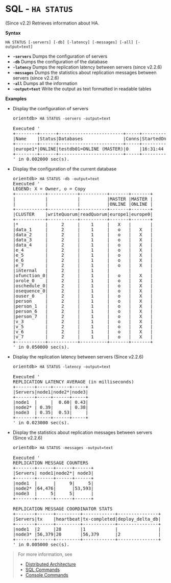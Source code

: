 
# SQL - `HA STATUS`

(Since v2.2) Retrieves information about HA.

**Syntax**

```
HA STATUS [-servers] [-db] [-latency] [-messages] [-all] [-output=text]
```

- **`-servers`** Dumps the configuration of servers
- **`-db`** Dumps the configuration of the database
- **`-latency`** Dumps the replication latency between servers (since v2.2.6)
- **`-messages`** Dumps the statistics about replication messages between servers (since v2.2.6)
- **`-all`** Dumps all the information
- **`-output=text`** Write the output as text formatted in readable tables


**Examples**

- Display the configuration of servers

  <pre>
  orientdb> <code class='lang-sql userinput'>HA STATUS -servers -output=text</code>

  Executed '
  +--------+------+------------------------+-----+---------+----------------+----------------+-----------------------+
  |Name    |Status|Databases               |Conns|StartedOn|Binary          |HTTP            |UsedMemory             |
  +--------+------+------------------------+-----+---------+----------------+----------------+-----------------------+
  |europe1*|ONLINE|testdb01=ONLINE (MASTER)|0    |16:31:44 |192.168.1.5:2425|192.168.1.5:2481|183.06MB/3.56GB (5.03%)|
  +--------+------+------------------------+-----+---------+----------------+----------------+-----------------------+
  ' in 0.002000 sec(s).
  </pre>

- Display the configuration of the current database

  <pre>
  orientdb> <code class='lang-sql userinput'>HA STATUS -db -output=text</code>
  Executed '
  LEGEND: X = Owner, o = Copy
  +-----------+-----------+----------+-------+-------+
  |           |           |          |MASTER |MASTER |
  |           |           |          |ONLINE |ONLINE |
  +-----------+-----------+----------+-------+-------+
  |CLUSTER    |writeQuorum|readQuorum|europe1|europe0|
  +-----------+-----------+----------+-------+-------+
  |*          |     2     |    1     |   X   |       |
  |data_1     |     2     |    1     |   o   |   X   |
  |data_2     |     2     |    1     |   o   |   X   |
  |data_3     |     2     |    1     |   o   |   X   |
  |data_4     |     2     |    1     |   o   |   X   |
  |e_4        |     2     |    1     |   o   |   X   |
  |e_5        |     2     |    1     |   o   |   X   |
  |e_6        |     2     |    1     |   o   |   X   |
  |e_7        |     2     |    1     |   o   |   X   |
  |internal   |     2     |    1     |       |       |
  |ofunction_0|     2     |    1     |   o   |   X   |
  |orole_0    |     2     |    1     |   o   |   X   |
  |oschedule_0|     2     |    1     |   o   |   X   |
  |osequence_0|     2     |    1     |   o   |   X   |
  |ouser_0    |     2     |    1     |   o   |   X   |
  |person     |     2     |    1     |   o   |   X   |
  |person_1   |     2     |    1     |   o   |   X   |
  |person_6   |     2     |    1     |   o   |   X   |
  |person_7   |     2     |    1     |   o   |   X   |
  |v_3        |     2     |    1     |   o   |   X   |
  |v_5        |     2     |    1     |   o   |   X   |
  |v_6        |     2     |    1     |   o   |   X   |
  |v_7        |     2     |    1     |   o   |   X   |
  +-----------+-----------+----------+-------+-------+
  ' in 0.050000 sec(s).
  </pre>
  
- Display the replication latency between servers (Since v2.2.6)

  <pre>
  orientdb> <code class='lang-sql userinput'>HA STATUS -latency -output=text</code>

  Executed '
  REPLICATION LATENCY AVERAGE (in milliseconds)
  +-------+-----+------+-----+
  |Servers|node1|node2*|node3|
  +-------+-----+------+-----+
  |node1  |     |  0.60| 0.43|
  |node2* | 0.39|      | 0.38|
  |node3  | 0.35|  0.53|     |
  +-------+-----+------+-----+  
  ' in 0.023000 sec(s).
  </pre>
  
- Display the statistics about replication messages between servers (Since v2.2.6)

  <pre>
  orientdb> <code class='lang-sql userinput'>HA STATUS -messages -output=text</code>

  Executed '
  REPLICATION MESSAGE COUNTERS
  +-------+------+------+------+
  |Servers| node1|node2*| node3|
  +-------+------+------+------+
  |node1  |      |     9|     5|
  |node2* |64,476|      |53,593|
  |node3  |     5|     5|      |
  +-------+------+------+------+
    
  REPLICATION MESSAGE COORDINATOR STATS
  +-------+------+---------+------------+---------------+
  |Servers|tx    |heartbeat|tx-completed|deploy_delta_db|
  +-------+------+---------+------------+---------------+
  |node1  |2     |28       |1           |               |
  |node3* |56,379|20       |56,379      |2              |
  +-------+------+---------+------------+---------------+  
  ' in 0.005000 sec(s).
  </pre>  
  
>For more information, see
>- [Distributed Architecture](../distributed/Distributed-Architecture.md)
>- [SQL Commands](SQL-Commands.md)
>- [Console Commands](../console/Console-Commands.md)
